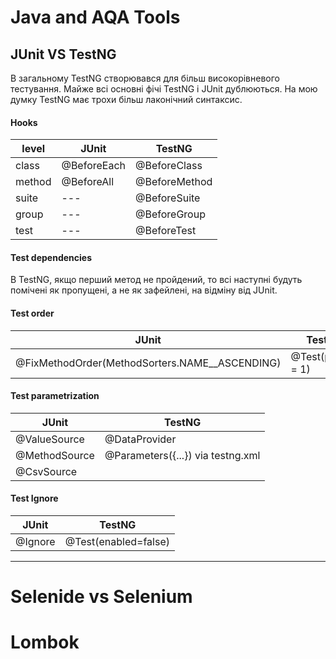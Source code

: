 # Java and AQA Tools

## JUnit VS TestNG
В загальному TestNG створювався для більш високорівневого тестування. Майже всі основні фічі TestNG i JUnit
 дублюються. На мою думку TestNG має трохи більш лаконічний синтаксис.

#### Hooks
| level | JUnit | TestNG |
| --- | --- | --- |
| class | @BeforeEach | @BeforeClass |
| method | @BeforeAll | @BeforeMethod |
| suite | --- | @BeforeSuite |
| group | --- | @BeforeGroup |
| test | --- | @BeforeTest |

#### Test dependencies
В TestNG, якщо перший метод не пройдений, то всі наступні будуть помічені як пропущені, а не як зафейлені, на відміну від JUnit.

#### Test order
| JUnit | TestNG |
| --- | --- |
| @FixMethodOrder(MethodSorters.NAME__ASCENDING) | @Test(priority = 1) |

#### Test parametrization
| JUnit | TestNG |
| --- | --- |
| @ValueSource | @DataProvider |
| @MethodSource | @Parameters({...}) via testng.xml|
| @CsvSource |  |

#### Test Ignore
| JUnit | TestNG |
| --- | --- |
| @Ignore | @Test(enabled=false) |
---

# Selenide vs Selenium

# Lombok